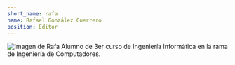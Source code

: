 ```yaml
---
short_name: rafa
name: Rafael González Guerrero
position: Editor
---
```

![Imagen de Rafa](/Jekyl-GithubPages/assets/images/rafa.png)
Alumno de 3er curso de Ingeniería Informática en la rama de Ingeniería de Computadores.